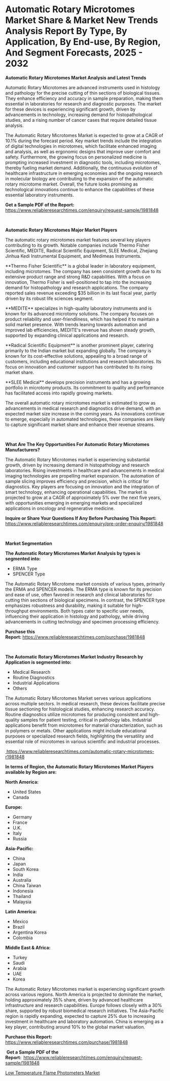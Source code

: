 <p><h1>Automatic Rotary Microtomes Market Share & Market New Trends Analysis Report By Type, By Application, By End-use, By Region, And Segment Forecasts, 2025 - 2032</h1></p><p><strong>Automatic Rotary Microtomes Market Analysis and Latest Trends</strong></p>
<p><p>Automatic Rotary Microtomes are advanced instruments used in histology and pathology for the precise cutting of thin sections of biological tissues. They enhance efficiency and accuracy in sample preparation, making them essential in laboratories for research and diagnostic purposes. The market for these devices is experiencing significant growth, driven by advancements in technology, increasing demand for histopathological studies, and a rising number of cancer cases that require detailed tissue analysis.</p><p>The Automatic Rotary Microtomes Market is expected to grow at a CAGR of 10.1% during the forecast period. Key market trends include the integration of digital technologies in microtomes, which facilitate enhanced imaging and analysis, as well as ergonomic designs that improve user comfort and safety. Furthermore, the growing focus on personalized medicine is prompting increased investment in diagnostic tools, including microtomes, thereby fueling market demand. Additionally, the continuous evolution of healthcare infrastructure in emerging economies and the ongoing research in molecular biology are contributing to the expansion of the automatic rotary microtome market. Overall, the future looks promising as technological innovations continue to enhance the capabilities of these essential laboratory instruments.</p></p>
<p><strong>Get a Sample PDF of the Report:&nbsp;</strong> <a href="https://www.reliableresearchtimes.com/enquiry/request-sample/1981848?utm_campaign=2244&utm_medium=2&utm_source=Github&utm_content=ia&utm_term=02032025&utm_id=automatic-rotary-microtomes">https://www.reliableresearchtimes.com/enquiry/request-sample/1981848</a></p>
<p>&nbsp;</p>
<p><strong>Automatic Rotary Microtomes Major Market Players</strong></p>
<p><p>The automatic rotary microtomes market features several key players contributing to its growth. Notable companies include Thermo Fisher Scientific, MEDITE, Radical Scientific Equipment, SLEE Medical, Zhejiang Jinhua Kedi Instrumental Equipment, and Medimeas Instruments.</p><p>**Thermo Fisher Scientific** is a global leader in laboratory equipment, including microtomes. The company has seen consistent growth due to its extensive product range and strong R&D capabilities. With a focus on innovation, Thermo Fisher is well-positioned to tap into the increasing demand for histopathology and research applications. The company reported sales revenue exceeding $35 billion in its last fiscal year, partly driven by its robust life sciences segment.</p><p>**MEDITE** specializes in high-quality laboratory instruments and is known for its advanced microtomy solutions. The company focuses on product reliability and user-friendliness, which has helped it to maintain a solid market presence. With trends leaning towards automation and improved lab efficiencies, MEDITE's revenue has shown steady growth, supported by expanding clinical applications and research.</p><p>**Radical Scientific Equipment** is another prominent player, catering primarily to the Indian market but expanding globally. The company is known for its cost-effective solutions, appealing to a broad range of customers, including educational institutions and research laboratories. Its focus on innovation and customer support has contributed to its rising market share.</p><p>**SLEE Medical** develops precision instruments and has a growing portfolio in microtomy products. Its commitment to quality and performance has facilitated access into rapidly growing markets. </p><p>The overall automatic rotary microtomes market is estimated to grow as advancements in medical research and diagnostics drive demand, with an expected market size increase in the coming years. As innovations continue to emerge, especially in automated technologies, these companies are likely to capture significant market share and enhance their revenue streams.</p></p>
<p>&nbsp;</p>
<p><strong>What Are The Key Opportunities For Automatic Rotary Microtomes Manufacturers?</strong></p>
<p><p>The Automatic Rotary Microtomes market is experiencing substantial growth, driven by increasing demand in histopathology and research laboratories. Rising investments in healthcare and advancements in medical imaging technologies are propelling market expansion. The automation of sample slicing improves efficiency and precision, which is critical for diagnostics. Key players are focusing on innovation and the integration of smart technology, enhancing operational capabilities. The market is projected to grow at a CAGR of approximately 5% over the next five years, with opportunities emerging in emerging markets and specialized applications in oncology and regenerative medicine.</p></p>
<p><strong>Inquire or Share Your Questions If Any Before Purchasing This Report:</strong> <a href="https://www.reliableresearchtimes.com/enquiry/pre-order-enquiry/1981848?utm_campaign=2244&utm_medium=2&utm_source=Github&utm_content=ia&utm_term=02032025&utm_id=automatic-rotary-microtomes">https://www.reliableresearchtimes.com/enquiry/pre-order-enquiry/1981848</a></p>
<p>&nbsp;</p>
<p><strong>Market Segmentation</strong></p>
<p><strong>The Automatic Rotary Microtomes Market Analysis by types is segmented into:</strong></p>
<p><ul><li>ERMA Type</li><li>SPENCER Type</li></ul></p>
<p><p>The Automatic Rotary Microtome market consists of various types, primarily the ERMA and SPENCER models. The ERMA type is known for its precision and ease of use, often favored in research and clinical laboratories for cutting thin sections of biological specimens. In contrast, the SPENCER type emphasizes robustness and durability, making it suitable for high-throughput environments. Both types cater to specific user needs, influencing their application in histology and pathology, while driving advancements in cutting technology and specimen processing efficiency.</p></p>
<p><strong>Purchase this Report:&nbsp;</strong><a href="https://www.reliableresearchtimes.com/purchase/1981848?utm_campaign=2244&utm_medium=2&utm_source=Github&utm_content=ia&utm_term=02032025&utm_id=automatic-rotary-microtomes">https://www.reliableresearchtimes.com/purchase/1981848</a></p>
<p>&nbsp;</p>
<p><strong>The Automatic Rotary Microtomes Market Industry Research by Application is segmented into:</strong></p>
<p><ul><li>Medical Research</li><li>Routine Diagnostics</li><li>Industrial Applications</li><li>Others</li></ul></p>
<p><p>The Automatic Rotary Microtomes Market serves various applications across multiple sectors. In medical research, these devices facilitate precise tissue sectioning for histological studies, enhancing research accuracy. Routine diagnostics utilize microtomes for producing consistent and high-quality samples for patient testing, critical in pathology labs. Industrial applications benefit from microtomes for material characterization, such as in polymers or metals. Other applications might include educational purposes or specialized research fields, highlighting the versatility and essential role of microtomes in various scientific and industrial processes.</p></p>
<p><a href="https://www.reliableresearchtimes.com/automatic-rotary-microtomes-r1981848?utm_campaign=2244&utm_medium=2&utm_source=Github&utm_content=ia&utm_term=02032025&utm_id=automatic-rotary-microtomes">&nbsp;https://www.reliableresearchtimes.com/automatic-rotary-microtomes-r1981848</a></p>
<p><strong>In terms of Region, the Automatic Rotary Microtomes Market Players available by Region are:</strong></p>
<p>
    <p> <strong> North America: </strong>
        <ul>
            <li>United States</li>
            <li>Canada</li>
        </ul>
        </p> 
    <p> <strong> Europe: </strong>
        <ul>
            <li>Germany</li>
            <li>France</li>
            <li>U.K.</li>
            <li>Italy</li>
            <li>Russia</li>
        </ul>
        </p> 
    <p> <strong> Asia-Pacific: </strong>
        <ul>
            <li>China</li>
            <li>Japan</li>
            <li>South Korea</li>
            <li>India</li>
            <li>Australia</li>
            <li>China Taiwan</li>
            <li>Indonesia</li>
            <li>Thailand</li>
            <li>Malaysia</li>
        </ul>
        </p> 
    <p> <strong> Latin America: </strong>
        <ul>
            <li>Mexico</li>
            <li>Brazil</li>
            <li>Argentina Korea</li>
            <li>Colombia</li>
        </ul>
        </p> 
    <p> <strong> Middle East & Africa: </strong>
        <ul>
            <li>Turkey</li>
            <li>Saudi</li>
            <li>Arabia</li>
            <li>UAE</li>
            <li>Korea</li>
        </ul>
    </p>
    </p>
<p><p>The Automatic Rotary Microtomes market is experiencing significant growth across various regions. North America is projected to dominate the market, holding approximately 35% share, driven by advanced healthcare infrastructure and research capabilities. Europe follows closely with a 30% share, supported by robust biomedical research initiatives. The Asia-Pacific region is rapidly expanding, expected to capture 25% due to increasing investment in healthcare and laboratory automation. China is emerging as a key player, contributing around 10% to the global market valuation.</p></p>
<p><strong>Purchase this Report: </strong><a href="https://www.reliableresearchtimes.com/purchase/1981848?utm_campaign=2244&utm_medium=2&utm_source=Github&utm_content=ia&utm_term=02032025&utm_id=automatic-rotary-microtomes">https://www.reliableresearchtimes.com/purchase/1981848</a></p>
<p>&nbsp;<strong>Get a Sample PDF of the Report:&nbsp;&nbsp;</strong><a href="https://www.reliableresearchtimes.com/enquiry/request-sample/1981848?utm_campaign=2244&utm_medium=2&utm_source=Github&utm_content=ia&utm_term=02032025&utm_id=automatic-rotary-microtomes">https://www.reliableresearchtimes.com/enquiry/request-sample/1981848</a></p>
<p><strong></strong></p>
<p><p><a href="https://github.com/klindsey95/Market-Research-Report-List-1/blob/main/low-temperature-flame-photometers-market.md?utm_campaign=2244&utm_medium=2&utm_source=Github&utm_content=ia&utm_term=02032025&utm_id=automatic-rotary-microtomes">Low Temperature Flame Photometers Market</a></p></p>